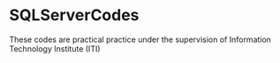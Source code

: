 # SQLServerCodes
These codes are practical practice under the supervision of Information Technology Institute (ITI)
